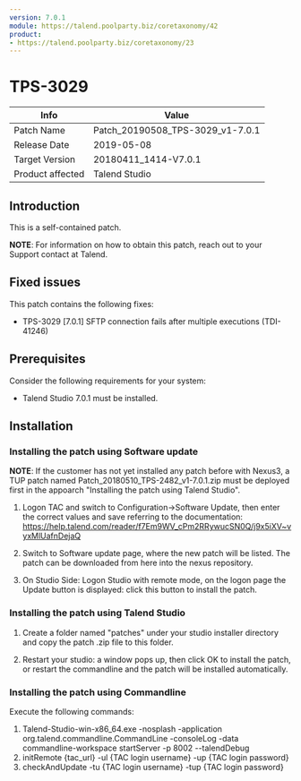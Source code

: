 ```yaml
---
version: 7.0.1
module: https://talend.poolparty.biz/coretaxonomy/42
product:
- https://talend.poolparty.biz/coretaxonomy/23
---
```


# TPS-3029

| Info             | Value |
| ---------------- | ---------------- |
| Patch Name       | Patch_20190508_TPS-3029_v1-7.0.1 |
| Release Date     | 2019-05-08 |
| Target Version   | 20180411_1414-V7.0.1 |
| Product affected | Talend Studio |

## Introduction

This is a self-contained patch.

**NOTE**: For information on how to obtain this patch, reach out to your Support contact at Talend.

## Fixed issues

This patch contains the following fixes:

- TPS-3029 [7.0.1] SFTP connection fails after multiple executions (TDI-41246)

## Prerequisites

Consider the following requirements for your system:

- Talend Studio 7.0.1 must be installed.

## Installation

### Installing the patch using Software update

**NOTE**: If the customer has not yet installed any patch before with Nexus3, a TUP patch named Patch_20180510_TPS-2482_v1-7.0.1.zip must be deployed first in the appoarch "Installing the patch using Talend Studio".

1) Logon TAC and switch to Configuration->Software Update, then enter the correct values and save referring to the documentation: https://help.talend.com/reader/f7Em9WV_cPm2RRywucSN0Q/j9x5iXV~vyxMlUafnDejaQ

2) Switch to Software update page, where the new patch will be listed. The patch can be downloaded from here into the nexus repository.

3) On Studio Side: Logon Studio with remote mode, on the logon page the Update button is displayed: click this button to install the patch.

### Installing the patch using Talend Studio

1) Create a folder named "patches" under your studio installer directory and copy the patch .zip file to this folder.

2) Restart your studio: a window pops up, then click OK to install the patch, or restart the commandline and the patch will be installed automatically.

### Installing the patch using Commandline

Execute the following commands:

1. Talend-Studio-win-x86_64.exe -nosplash -application org.talend.commandline.CommandLine -consoleLog -data commandline-workspace startServer -p 8002 --talendDebug
2. initRemote {tac_url} -ul {TAC login username} -up {TAC login password}
3. checkAndUpdate -tu {TAC login username} -tup {TAC login password}

